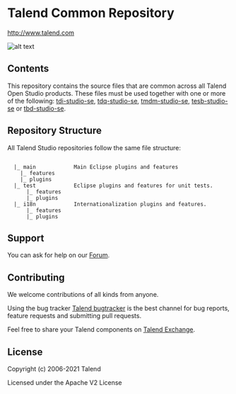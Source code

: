# Talend Common Repository
http://www.talend.com


![alt text](https://www.talend.com/wp-content/uploads/2016/07/talend-logo.png "Talend")


## Contents

This repository contains the source files that are common across all Talend Open Studio products. These files must be used together with one or more of the following: [tdi-studio-se](https://github.com/Talend/tdi-studio-se), [tdq-studio-se](https://github.com/Talend/tdq-studio-se), [tmdm-studio-se](https://github.com/Talend/tmdm-studio-se), [tesb-studio-se](https://github.com/Talend/tesb-studio-se) or [tbd-studio-se](https://github.com/Talend/tbd-studio-se).


## Repository Structure
All Talend Studio repositories follow the same file structure:
```

  |_ main            Main Eclipse plugins and features
    |_ features
    |_ plugins
  |_ test            Eclipse plugins and features for unit tests.
      |_ features
      |_ plugins
  |_ i18n            Internationalization plugins and features.
      |_ features
      |_ plugins
```


## Support

You can ask for help on our [Forum](http://www.talend.com/services/global-technical-support).


## Contributing

We welcome contributions of all kinds from anyone.

Using the bug tracker [Talend bugtracker](http://jira.talendforge.org/) is the best channel for bug reports, feature requests and submitting pull requests.

Feel free to share your Talend components on [Talend Exchange](http://www.talendforge.org/exchange).


## License

Copyright (c) 2006-2021 Talend

Licensed under the Apache V2 License
